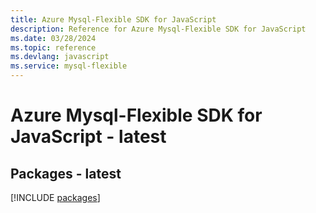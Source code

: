```yaml
---
title: Azure Mysql-Flexible SDK for JavaScript
description: Reference for Azure Mysql-Flexible SDK for JavaScript
ms.date: 03/28/2024
ms.topic: reference
ms.devlang: javascript
ms.service: mysql-flexible
---
```

# Azure Mysql-Flexible SDK for JavaScript - latest
## Packages - latest
[!INCLUDE [packages](mysql-flexible-index.md)]